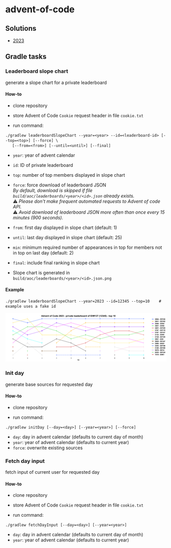 # advent-of-code

## Solutions

- [2023](aoc2023/src/main/kotlin/com/github/fstaudt/aoc2023)

## Gradle tasks

### Leaderboard slope chart

generate a slope chart for a private leaderboard

#### How-to

- clone repository

- store Advent of Code `Cookie` request header in file `cookie.txt` 

- run command:
``` shell
./gradlew leaderboardSlopeChart --year=<year> --id=<leaderboard-id> [--top=<top>] [--force] \
   [--from=<from>] [--until=<until>] [--final]
```
- `year`: year of advent calendar
- `id`: ID of private leaderboard
- `top`: number of top members displayed in slope chart
- `force`: force download of leaderboard JSON\
  _By default, download is skipped if file `build/aoc/leaderboards/<year>/<id>.json` already exists._\
  :warning: _Please don't make frequent automated requests to Advent of code API._\
  :warning: _Avoid download of leaderboard JSON more often than once every 15 minutes (900 seconds)._
- `from`: first day displayed in slope chart (default: 1)
- `until`: last day displayed in slope chart (default: 25)
- `min`: minimum required number of appearances in top for members not in top on last day (default: 2)
- `final`: include final ranking in slope chart

- Slope chart is generated in `build/aoc/leaderboards/<year>/<id>.json.png`

#### Example
``` shell
./gradlew leaderboardSlopeChart --year=2023 --id=12345 --top=10    # example uses a fake id
```

![Leaderboard slope chart](./examples/12345.png)

### Init day

generate base sources for requested day

#### How-to

- clone repository

- run command:
``` shell
./gradlew initDay [--day=<day>] [--year=<year>] [--force]
```
- `day`: day in advent calendar (defaults to current day of month)
- `year`: year of advent calendar (defaults to current year)
- `force`: overwrite existing sources

### Fetch day input

fetch input of current user for requested day

#### How-to

- clone repository

- store Advent of Code `Cookie` request header in file `cookie.txt`

- run command:
``` shell
./gradlew fetchDayInput [--day=<day>] [--year=<year>]
```
- `day`: day in advent calendar (defaults to current day of month)
- `year`: year of advent calendar (defaults to current year)
